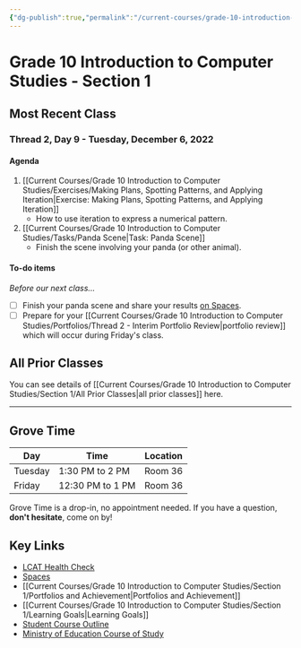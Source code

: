 ```yaml
---
{"dg-publish":true,"permalink":"/current-courses/grade-10-introduction-to-computer-studies/section-1/home/","dgHomeLink":false}
---
```


# Grade 10 Introduction to Computer Studies - Section 1
## Most Recent Class

<div class="transclusion internal-embed is-loaded"><div class="markdown-embed">




### Thread 2, Day 9 - Tuesday, December 6, 2022
#### Agenda

1. [[Current Courses/Grade 10 Introduction to Computer Studies/Exercises/Making Plans, Spotting Patterns, and Applying Iteration|Exercise: Making Plans, Spotting Patterns, and Applying Iteration]]
	- How to use iteration to express a numerical pattern.
2. [[Current Courses/Grade 10 Introduction to Computer Studies/Tasks/Panda Scene|Task: Panda Scene]]
	- Finish the scene involving your panda (or other animal).

#### To-do items
*Before our next class...*

- [ ] Finish your panda scene and share your results [on Spaces](https://ca.spacesedu.com/).
- [ ] Prepare for your [[Current Courses/Grade 10 Introduction to Computer Studies/Portfolios/Thread 2 - Interim Portfolio Review|portfolio review]] which will occur during Friday's class.

</div></div>

## All Prior Classes
You can see details of [[Current Courses/Grade 10 Introduction to Computer Studies/Section 1/All Prior Classes|all prior classes]] here.
___
## Grove Time

<div class="transclusion internal-embed is-loaded"><div class="markdown-embed">




Day|Time|Location
-|-|-
Tuesday|1:30 PM to 2 PM|Room 36
Friday|12:30 PM to 1 PM|Room 36

Grove Time is a drop-in, no appointment needed.
If you have a question, **don't hesitate**, come on by!

</div></div>

## Key Links

<div class="transclusion internal-embed is-loaded"><div class="markdown-embed">




* [LCAT Health Check](https://lcat.lcs.on.ca)
* [Spaces](https://ca.spacesedu.com/)
* [[Current Courses/Grade 10 Introduction to Computer Studies/Section 1/Portfolios and Achievement|Portfolios and Achievement]]
* [[Current Courses/Grade 10 Introduction to Computer Studies/Section 1/Learning Goals|Learning Goals]] 
* [Student Course Outline](https://tinyurl.com/lcscs22-g10-so)
* [Ministry of Education Course of Study](https://tinyurl.com/lcscs22-g10-mcs)

</div></div>
